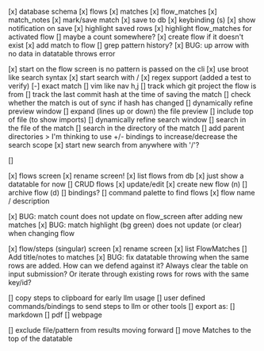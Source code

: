[x] database schema
    [x] flows
    [x] matches
    [x] flow_matches
    [x] match_notes
[x] mark/save match
    [x] save to db
    [x] keybinding (s)
    [x] show notification on save
    [x] highlight saved rows
        [x] highlight flow_matches for activated flow
        [] maybe a count somewhere?
    [x] create flow if it doesn't exist
    [x] add match to flow
    [] grep pattern history?
[x] BUG: up arrow with no data in datatable throws error
    <!-- [] use `/` to search for patterns in the current flow
    [] use `?` to search for patterns in all flows
    [] use `!` to search for patterns in all matches
    [] use `@` to search for patterns in all notes
    [] use `#` to search for patterns in all tags
    [] use `*` to search for patterns in all files -->

[x] start on the flow screen is no pattern is passed on the cli
[x] use broot like search syntax
    [x] start search with /
    [x] regex support (added a test to verify)
    [-] exact match
[] vim like nav h,j
[] track which git project the flow is from
[] track the last commit hash at the time of saving the match
    [] check whether the match is out of sync if hash has changed
[] dynamically refine preview window
    [] expand (lines up or down) the file preview 
    [] include top of file (to show imports)
[] dynamically refine search window
    [] search in the file of the match
    [] search in the directory of the match
    [] add parent directories
    > I'm thinking to use +/- bindings to increase/decrease the search scope
[x] start new search from anywhere with '/'?

[]  

    
[x] flows screen
    [x] rename screen!
[x] list flows from db
    [x] just show a datatable for now
[] CRUD flows
    [x] update/edit
    [x] create new flow (n)
    [] archive flow (d)
    [] bindings?
[] command palette to find flows
[x] flow name / description

[x] BUG: match count does not update on flow_screen after adding new matches
[x] BUG: match highlight (bg green) does not update (or clear) when changing flow

[x] flow/steps (singular) screen
[x] rename screen
[x] list FlowMatches
[] Add title/notes to matches
[x] BUG: fix datatable throwing when the same rows are added. How can we defend against it? Always clear the table on input submission? Or iterate through existing rows for rows with the same key/id?

[] copy steps to clipboard for early llm usage
[] user defined commands/bindings to send steps to llm or other tools
[] export as:
    [] markdown
    [] pdf
    [] webpage

[] exclude file/pattern from results moving forward
[] move Matches to the top of the datatable
